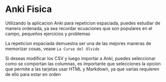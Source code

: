 # Anki Fisica
Utilizando la aplicacion Anki para repeticion espaciada,
puedes estudiar de manera ordenada, ya sea recordar ecuaciones
que son populares en el campo, pequeños ejercicios y problemas

La repeticion espaciada demuestra ser una de las mejores maneras
de memorizar cosas, vease `La Curva del Olvido`

Si deseas modificar los CSV y luego importar a Anki, puedes seleccionar como se comportan las columnas,
es importante que selecciones la opcion que permite a las tarjetas usar HTML y Markdown, ya que varias
requieren de ello para estar en orden
